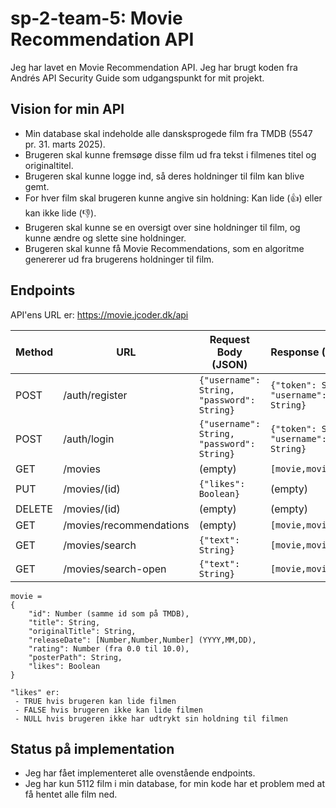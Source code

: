 # sp-2-team-5: Movie Recommendation API

Jeg har lavet en Movie Recommendation API.
Jeg har brugt koden fra Andrés API Security Guide som udgangspunkt for mit projekt.

## Vision for min API
- Min database skal indeholde alle dansksprogede film fra TMDB (5547 pr. 31. marts 2025).
- Brugeren skal kunne fremsøge disse film ud fra tekst i filmenes titel og originaltitel.
- Brugeren skal kunne logge ind, så deres holdninger til film kan blive gemt.
- For hver film skal brugeren kunne angive sin holdning: Kan lide (👍) eller kan ikke lide (👎).
- Brugeren skal kunne se en oversigt over sine holdninger til film, og kunne ændre og slette sine holdninger.
- Brugeren skal kunne få Movie Recommendations, som en algoritme genererer ud fra brugerens holdninger til film. 

## Endpoints

API'ens URL er: https://movie.jcoder.dk/api

| Method | URL                     | Request Body (JSON)                        | Response (JSON)                         | Roles  |
|--------|-------------------------|--------------------------------------------|-----------------------------------------|--------|
| POST   | /auth/register          | `{"username": String, "password": String}` | `{"token": String, "username": String}` | ANYONE |
| POST   | /auth/login             | `{"username": String, "password": String}` | `{"token": String, "username": String}` | ANYONE |
| GET    | /movies                 | (empty)                                    | `[movie,movie,...]`                     | USER   |
| PUT    | /movies/(id)            | `{"likes": Boolean}`                       | (empty)                                 | USER   |
| DELETE | /movies/(id)            | (empty)                                    | (empty)                                 | USER   |
| GET    | /movies/recommendations | (empty)                                    | `[movie,movie,...]`                     | USER   |
| GET    | /movies/search          | `{"text": String}`                         | `[movie,movie,...]`                     | USER   |
| GET    | /movies/search-open     | `{"text": String}`                         | `[movie,movie,...]`                     | ANYONE |

```
movie =
{
    "id": Number (samme id som på TMDB),
    "title": String,
    "originalTitle": String,
    "releaseDate": [Number,Number,Number] (YYYY,MM,DD),
    "rating": Number (fra 0.0 til 10.0),
    "posterPath": String,
    "likes": Boolean
}

"likes" er:
 - TRUE hvis brugeren kan lide filmen
 - FALSE hvis brugeren ikke kan lide filmen
 - NULL hvis brugeren ikke har udtrykt sin holdning til filmen
```

## Status på implementation

- Jeg har fået implementeret alle ovenstående endpoints.
- Jeg har kun 5112 film i min database, for min kode har et problem med at få hentet alle film ned.